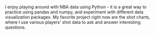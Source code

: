 I enjoy playing around with NBA data using Python - it is a great way to practice using pandas and numpy, and experiment with different data visualization packages. My favorite project right now are the shot charts, where I use various players' shot data to ask and answer interesting questions. 
